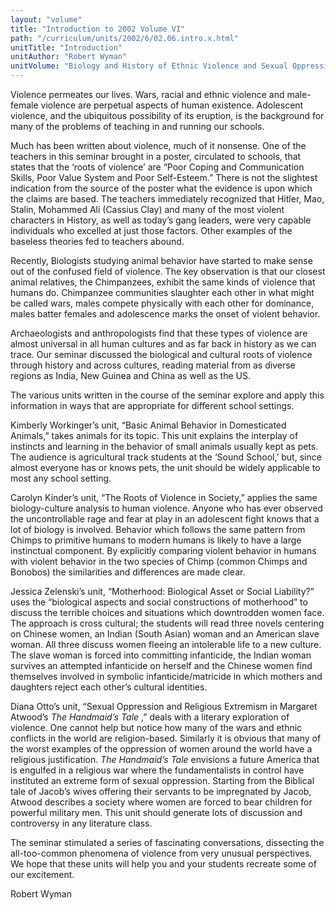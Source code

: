 ```yaml
---
layout: "volume"
title: "Introduction to 2002 Volume VI"
path: "/curriculum/units/2002/6/02.06.intro.x.html"
unitTitle: "Introduction"
unitAuthor: "Robert Wyman"
unitVolume: "Biology and History of Ethnic Violence and Sexual Oppression"
---
```

<body>
<p>
Violence permeates our lives. Wars, racial and ethnic violence and male-female violence are perpetual aspects of human existence. Adolescent violence, and the ubiquitous possibility of its eruption, is the background for many of the problems of teaching in and running our schools.
</p>
<p>
Much has been written about violence, much of it nonsense. One of the teachers in this seminar brought in a poster, circulated to schools, that states that the ‘roots of violence’ are “Poor Coping and Communication Skills, Poor Value System and Poor Self-Esteem.” There is not the slightest indication from the source of the poster what the evidence is upon which the claims are based. The teachers immediately recognized that Hitler, Mao, Stalin, Mohammed Ali (Cassius Clay) and many of the most violent characters in History, as well as today’s gang leaders, were very capable individuals who excelled at just those factors. Other examples of the baseless theories fed to teachers abound.
</p>
<p>
Recently, Biologists studying animal behavior have started to make sense out of the confused field of violence. The key observation is that our closest animal relatives, the Chimpanzees, exhibit the same kinds of violence that humans do. Chimpanzee communities slaughter each other in what might be called wars, males compete physically with each other for dominance, males batter females and adolescence marks the onset of violent behavior.
</p>
<p>
Archaeologists and anthropologists find that these types of violence are almost universal in all human cultures and as far back in history as we can trace. Our seminar discussed the biological and cultural roots of violence through history and across cultures, reading material from as diverse regions as India, New Guinea and China as well as the US.
</p>
<p>
The various units written in the course of the seminar explore and apply this information in ways that are appropriate for different school settings.
</p>
<p>
Kimberly Workinger’s unit, “Basic Animal Behavior in Domesticated Animals,” takes animals for its topic. This unit explains the interplay of instincts and learning in the behavior of small animals usually kept as pets. The audience is agricultural track students at the ‘Sound School,’ but, since almost everyone has or knows pets, the unit should be widely applicable to most any school setting.
</p>
<p>
Carolyn Kinder’s unit, “The Roots of Violence in Society,” applies the same biology-culture analysis to human violence. Anyone who has ever observed the uncontrollable rage and fear at play in an adolescent fight knows that a lot of biology is involved. Behavior which follows the same pattern from Chimps to primitive humans to modern humans is likely to have a large instinctual component. By explicitly comparing violent behavior in humans with violent behavior in the two species of Chimp (common Chimps and Bonobos) the similarities and differences are made clear.
</p>
<p>
Jessica Zelenski’s unit, “Motherhood: Biological Asset or Social Liability?” uses the “biological aspects and social constructions of motherhood” to discuss the terrible choices and situations which downtrodden women face. The approach is cross cultural; the students will read three novels centering on Chinese women, an Indian (South Asian) woman and an American slave woman. All three discuss women fleeing an intolerable life to a new culture. The slave woman is forced into committing infanticide, the Indian woman survives an attempted infanticide on herself and the Chinese women find themselves involved in symbolic infanticide/matricide in which mothers and daughters reject each other’s cultural identities.
</p>
<p>
Diana Otto’s unit, “Sexual Oppression and Religious Extremism in Margaret Atwood’s
<i>
The Handmaid’s Tale
</i>
,” deals with a literary exploration of violence. One cannot help but notice how many of the wars and ethnic conflicts in the world are religion-based. Similarly it is obvious that many of the worst examples of the oppression of women around the world have a religious justification.
<i>
The Handmaid’s Tale
</i>
envisions a future America that is engulfed in a religious war where the fundamentalists in control have instituted an extreme form of sexual oppression. Starting from the Biblical tale of Jacob’s wives offering their servants to be impregnated by Jacob, Atwood describes a society where women are forced to bear children for powerful military men. This unit should generate lots of discussion and controversy in any literature class.
</p>
<p>
The seminar stimulated a series of fascinating conversations, dissecting the all-too-common phenomena of violence from very unusual perspectives. We hope that these units will help you and your students recreate some of our excitement.
</p>
<p>
Robert Wyman
</p>
</body>